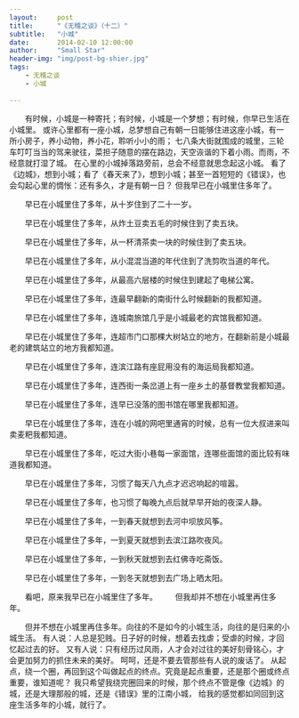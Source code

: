 ```yaml
---
layout:     post
title:      "《无稽之谈》（十二）"
subtitle:   "小城"
date:       2014-02-10 12:00:00
author:     "Small Star"
header-img: "img/post-bg-shier.jpg"
tags:
    - 无稽之谈
    - 小城
    
---
```


　　有时候，小城是一种寄托；有时候，小城是一个梦想；有时候，你早已生活在小城里。
或许心里都有一座小城，总梦想自己有朝一日能够住进这座小城，有一所小房子，养小动物，养小花，聆听小小的雨；
七八条大街就围成的城里，三轮车叮叮当当的驾来驶往，菜担子随意的摆在路边，天空诙谐的下着小雨。而雨，不经意就打湿了城。
在心里的小城掉落路旁前，总会不经意就思念起这小城。
看了《边城》，想到小城；看了《春天来了》，想到小城；甚至一首短短的《错误》，也会勾起心里的惆怅：还有多久，才是有朝一日？
但我早已在小城里住多年了。
 
　　早已在小城里住了多年，从十岁住到了二十一岁。
  
　　早已在小城里住了多年，从炸土豆卖五毛的时候住到了卖五块。
  
　　早已在小城里住了多年，从一杯清茶卖一块的时候住到了卖五块。
  
　　早已在小城里住了多年，从小混混当道的年代住到了洗剪吹当道的年代。
  
　　早已在小城里住了多年，从最高六层楼的时候住到建起了电梯公寓。
  
　　早已在小城里住了多年，连最早翻新的南街什么时候翻新的我都知道。
  
　　早已在小城里住了多年，连城南旅馆几乎是小城最老的宾馆我都知道。
  
　　早已在小城里住了多年，连超市门口那棵大树站立的地方，在翻新前是小城最老的建筑站立的地方我都知道。
  
　　早已在小城里住了多年，连滨江路有座屁用没有的海运局我都知道。
  
　　早已在小城里住了多年，连西街一条岔道上有一座乡土的基督教堂我都知道。
  
　　早已在小城里住了多年，连早已没落的图书馆在哪里我都知道。
  
　　早已在小城里住了多年，连在小城的网吧里通宵的时候，总有一位大叔进来叫卖麦粑我都知道。
  
　　早已在小城里住了多年，吃过大街小巷每一家面馆，连哪些面馆的面比较有味道我都知道。
  
　　早已在小城里住了多年，习惯了每天八九点才迟迟响起的喧嚣。
  
　　早已在小城里住了多年，也习惯了每晚九点后就早早开始的夜深人静。
  
　　早已在小城里住了多年，一到春天就想到去河中坝放风筝。
  
　　早已在小城里住了多年，一到夏天就想到去滨江路吹夜风。
  
　　早已在小城里住了多年，一到秋天就想到去红佛寺吃斋饭。
  
　　早已在小城里住了多年，一到冬天就想到去广场上晒太阳。
  
　　看吧，原来我早已在小城里住了多年。
　　但我却并不想在小城里再住多年。
 
　　但并不想在小城里再住多年。向往的不是如今的小城生活，向往的是归来的小城生活。
有人说：人总是犯贱。日子好的时候，想着去找虐；受虐的时候，才回忆起过去的好。
又有人说：只有经历过风雨，人才会对过往的美好刻骨铭心，才会更加努力的抓住未来的美好。
呵呵，还是不要去管那些有人说的废话了。
从起点，绕一个圈，再回到这个叫做起点的终点。究竟是起点重要，还是那个圈或终点重要，谁知道呢？
我只希望我绕完圈回来的时候，那个终点不管是像《边城》的城，还是大理那般的城，还是《错误》里的江南小城，
给我的感觉都如同回到这座生活多年的小城，就行了。
